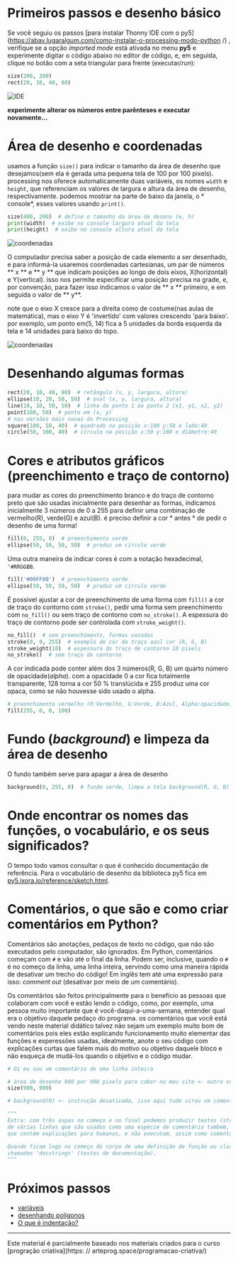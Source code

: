 # Primeiros passos e desenho básico

Se você seguiu os passos [para instalar Thonny IDE com o py5](https://abav.lugaralgum.com/como-instalar-o-processing-modo-python /) , verifique se a opção *imported mode* está ativada no menu **py5** e experimente digitar o código abaixo no editor de código, e, em seguida, clique no botão com a seta triangular para frente (executar/*run*):

```python
size(200, 200)
rect(20, 10, 40, 80)
```

![IDE](assets/01-ide.png)

**experimente alterar os números entre parênteses e executar novamente...**

# Área de desenho e coordenadas

usamos a função `size()` para indicar o tamanho da área de desenho que desejamos(sem ela é gerada uma pequena tela de 100 por 100 pixels). processing nos oferece automaticamente duas variáveis, os nomes `width` e `height`, que referenciam os valores de largura e altura da área de desenho, respectivamente. podemos mostrar na parte de baixo da janela, o * console*, esses valores usando `print()`.

```python
size(400, 200)  # define o tamanho da área de deseno (w, h)
print(width)  # exibe no console largura atual da tela
print(height)  # exibe no console altura atual da tela
```
![coordenadas](assets/01-console.png)

O computador precisa saber a posição de cada elemento a ser desenhado, e para informá-la usaremos coordenadas cartesianas, um par de números ** x ** e ** y ** que indicam posições ao longo de dois eixos, X(horizontal) e Y(vertical). isso nos permite especificar uma posição precisa na grade, e, por convenção, para fazer isso indicamos o valor de ** x ** primeiro, e em seguida o valor de ** y**.

note que o eixo X cresce para a direita como de costume(nas aulas de matemática), mas o eixo Y é 'invertido' com valores crescendo 'para baixo'. por exemplo, um ponto em(5, 14) fica a 5 unidades da borda esquerda da tela e 14 unidades para baixo do topo.

![coordenadas](assets/01-coordenadas.jpg)

# Desenhando algumas formas

```python
rect(20, 10, 40, 80)  # retângulo (x, y, largura, altura)
ellipse(10, 20, 50, 50)  # oval (x, y, largura, altura)
line(10, 10, 50, 50)  # linha do ponto 1 ao ponto 2 (x1, y1, x2, y2)
point(100, 50)  # ponto em (x, y)
# nas versões mais novas do Processing
square(100, 50, 40)  # quadrado na posição x:100 y:50 e lado:40
circle(50, 100, 40)  # círculo na posição x:50 y:100 e diâmetro:40
```

# Cores e atributos gráficos (preenchimento e traço de contorno)

para mudar as cores do preenchimento branco e do traço de contorno preto que são usadas inicialmente para desenhar as formas, indicamos inicialmente 3 números de 0 a 255 para definir uma combinação de vermelho(R), verde(G) e azul(B).
é preciso definir a cor * antes * de pedir o desenho de uma forma!

```python
fill(0, 255, 0)  # preenchimento verde
ellipse(50, 50, 50, 50)  # produz um círculo verde
```

Uma outra maneira de indicar cores é com a notação hexadecimal, `'#RRGGBB`.

```python
fill('#00FF00')  # preenchimento verde
ellipse(50, 50, 50, 50)  # produz um círculo verde
```

É possível ajustar a cor de preenchimento de uma forma com `fill()` a cor de traço do contorno com `stroke()`, pedir uma forma sem preenchimento com `no_fill()` ou sem traço de contorno com `no_stroke()`. A espessura do traço de contorno pode ser controlada com `stroke_weight()`.

```python
no_fill()  # sem preenchimento, formas vazadas
stroke(0, 0, 255)  # exemplo de cor do traço azul cor (R, G, B)
stroke_weight(10)  # espessura do traço de contorno 10 pixels
no_stroke()  # sem traço de contorno
```

A cor indicada pode conter além dos 3 números(R, G, B) um quarto número de opacidade(*alpha*). com a opacidade 0 a cor fica totalmente transparente, 128 torna a cor 50 % translúcida e 255 produz uma cor opaca, como se não houvesse sido usado o alpha. 

```python
# preenchimento vermelho (R:Vermelho, G:Verde, B:Azul, Alpha:opacidade)
fill(255, 0, 0, 100)
```

# Fundo (*background*) e limpeza da área de desenho

O fundo também serve para apagar a área de desenho

```python
background(0, 255, 0)  # fundo verde, limpa a tela background(R, G, B)
```

# Onde encontrar os nomes das funções, o vocabulário, e os seus significados?

O tempo todo vamos consultar o que é conhecido documentação de referência. Para o vocabulário de desenho da biblioteca py5 fica em [py5.ixora.io/reference/sketch.html](https://py5.ixora.io/reference/sketch.html).

# Comentários, o que são e como criar comentários em Python?

Comentários são anotações, pedaços de texto no código, que não são executados pelo computador, são ignorados. Em Python, comentários começam com `#` e vão até o final da linha. Podem ser, inclusive, quando o `#` é no começo da linha, uma linha inteira, servindo como uma maneira rápida de desativar um trecho do código! Em inglês tem até uma expressão para isso: *comment out* (desativar por meio de um comentário).

Os comentários são feitos principalmente para o benefício as pessoas que colaboram com você e estão lendo o código, como, por exemplo, uma pessoa muito importante que é você-daqui-a-uma-semana, entender qual era o objetivo daquele pedaço do programa. os comentários que você está vendo neste material didático talvez não sejam um exemplo muito bom de comentários pois eles estão explicando funcionamento muito elementar das funções e experessões usadas, idealmente, anote o seu código com explicações curtas que falem mais do motivo ou objetivo daquele bloco e não esqueça de mudá-los quando o objetivo e o código mudar.

```python
# Oi eu sou um comentário de uma linha inteira

# área de desenho 900 por 900 pixels para caber no meu site <- outro comentário
size(900, 900)

# background(0) <- instrução desativada, isso aqui tudo virou um comentário!

"""
Extra: com três aspas no começo e no final podemos produzir textos (strings)
de várias linhas que são usados como uma espécie de comentário também, uma vez
que contém explicações para humanos, e não executam, assim como comentários.

Quando ficam logo no começo do corpo de uma definição de função ou classe, são
chamados 'docstrings' (textos de documentação).
"""
```
# Próximos passos

- [variáveis](variaveis.md)
- [desenhando polígonos](poligonos_1.md)
- [O que é indentação?](indentacao.md)


---

Este material é parcialmente baseado nos materiais criados para o curso [progração criativa](https: // arteprog.space/programacao-criativa/)